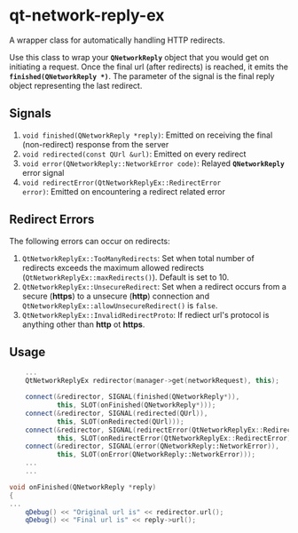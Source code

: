 qt-network-reply-ex
===================

A wrapper class for automatically handling HTTP redirects.

Use this class to wrap your **<code>QNetworkReply</code>** object that you would get on initiating a request. Once the final url (after redirects) is reached, it emits the **<code>finished(QNetworkReply *)</code>**.
The parameter of the signal is the final reply object representing the last redirect.

## Signals
1. <code>void finished(QNetworkReply *reply)</code>: Emitted on receiving the final (non-redirect) response from the server
2. <code>void redirected(const QUrl &url)</code>: Emitted on every redirect
3. <code>void error(QNetworkReply::NetworkError code)</code>: Relayed **<code>QNetworkReply</code>** error signal
4. <code>void redirectError(QtNetworkReplyEx::RedirectError error)</code>: Emitted on encountering a redirect related error

## Redirect Errors

The following errors can occur on redirects:
1. <code>QtNetworkReplyEx::TooManyRedirects</code>: Set when total number of redirects exceeds the maximum allowed redirects (<code>QtNetworkReplyEx::maxRedirects()</code>). Default is set to 10.
2. <code>QtNetworkReplyEx::UnsecureRedirect</code>: Set when a redirect occurs from a secure (**https**) to a unsecure (**http**) connection and <code>QtNetworkReplyEx::allowUnsecureRedirect()</code> is <code>false</code>.
3. <code>QtNetworkReplyEx::InvalidRedirectProto</code>: If rediect url's protocol is anything other than **http** ot **https**.

## Usage

```C++
    ...
    QtNetworkReplyEx redirector(manager->get(networkRequest), this);

    connect(&redirector, SIGNAL(finished(QNetworkReply*)),
            this, SLOT(onFinished(QNetworkReply*)));
    connect(&redirector, SIGNAL(redirected(QUrl)),
            this, SLOT(onRedirected(QUrl)));
    connect(&redirector, SIGNAL(redirectError(QtNetworkReplyEx::RedirectError)),
            this, SLOT(onRedirectError(QtNetworkReplyEx::RedirectError)));
    connect(&redirector, SIGNAL(error(QNetworkReply::NetworkError)),
            this, SLOT(onError(QNetworkReply::NetworkError)));
    ...
    ...

void onFinished(QNetworkReply *reply)
{
...
    qDebug() << "Original url is" << redirector.url();
    qDebug() << "Final url is" << reply->url();

```
